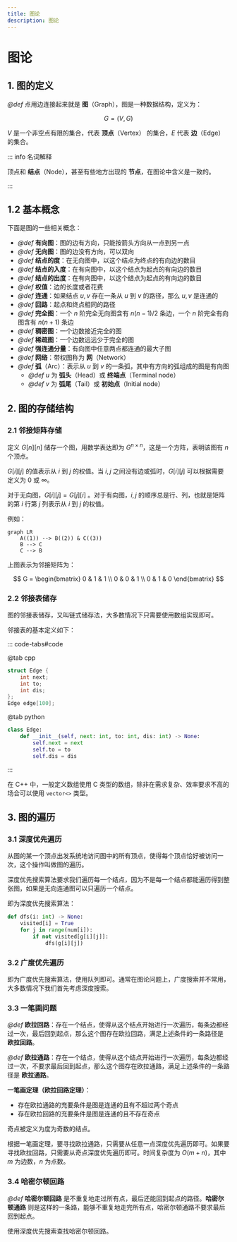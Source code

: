 ```yaml
---
title: 图论
description: 图论
---
```


# 图论

## 1. 图的定义

*@def* 点用边连接起来就是 **图**（Graph），图是一种数据结构，定义为：

$$
G = \left(V,\,G\right)
$$

$V$ 是一个非空点有限的集合，代表 **顶点**（Vertex） 的集合，$E$ 代表 **边**（Edge）的集合。

::: info 名词解释

顶点和 **结点**（Node），甚至有些地方出现的 **节点**，在图论中含义是一致的。

:::

## 1.2 基本概念

下面是图的一些相关概念：
- *@def* **有向图**：图的边有方向，只能按箭头方向从一点到另一点
- *@def* **无向图**：图的边没有方向，可以双向
- *@def* **结点的度**：在无向图中，以这个结点为终点的有向边的数目
- *@def* **结点的入度**：在有向图中，以这个结点为起点的有向边的数目
- *@def* **结点的出度**：在有向图中，以这个结点为起点的有向边的数目
- *@def* **权值**：边的长度或者花费
- *@def* **连通**：如果结点 $u,\,v$ 存在一条从 $u$ 到 $v$ 的路径，那么 $u,\,v$ 是连通的
- *@def* **回路**：起点和终点相同的路径
- *@def* **完全图**：一个 $n$ 阶完全无向图含有 $n(n-1)/2$ 条边，一个 $n$ 阶完全有向图含有 $n(n+1)$ 条边
- *@def* **稠密图**：一个边数接近完全的图
- *@def* **稀疏图**：一个边数远远少于完全的图
- *@def* **强连通分量**：有向图中任意两点都连通的最大子图
- *@def* **网络**：带权图称为 **网**（Network）
- *@def* **弧**（Arc）：表示从 $u$ 到 $v$ 的一条弧，其中有方向的弧组成的图是有向图
    - *@def* $u$ 为 **弧头**（Head）或 **终端点**（Terminal node）
    - *@def* $v$ 为 **弧尾**（Tail）或 **初始点**（Initial node）

## 2. 图的存储结构

### 2.1 邻接矩阵存储

定义 $G[n][n]$ 储存一个图，用数学表达即为 $G^{n \times n}$，这是一个方阵，表明该图有 $n$ 个顶点。

$G[i][j]$ 的值表示从 $i$ 到 $j$ 的权值。当 $i,\,j$ 之间没有边或弧时，$G[i][j]$ 可以根据需要定义为 $0$ 或 $\infty$。

对于无向图，$G[i][j] = G[j][i]$ 。对于有向图，$i,\,j$ 的顺序总是行、列，也就是矩阵的第 $i$ 行第 $j$ 列表示从 $i$ 到 $j$ 的权值。

例如：

```mermaid
graph LR
    A((1)) --> B((2)) & C((3))
    B --> C
    C --> B
```

上图表示为邻接矩阵为：

$$
G = \begin{bmatrix}
    0 & 1 & 1 \\
    0 & 0 & 1 \\
    0 & 1 & 0
\end{bmatrix}
$$

### 2.2 邻接表储存

图的邻接表储存，又叫链式储存法，大多数情况下只需要使用数组实现即可。

邻接表的基本定义如下：

::: code-tabs#code

@tab cpp

```cpp
struct Edge {
    int next;
    int to;
    int dis;
};
Edge edge[100];
```

@tab python

```python
class Edge:
    def __init__(self, next: int, to: int, dis: int) -> None:
        self.next = next
        self.to = to
        self.dis = dis
```

:::

在 C++ 中，一般定义数组使用 C 类型的数组，除非在需求复杂、效率要求不高的场合可以使用 `vector<>` 类型。

## 3. 图的遍历

### 3.1 深度优先遍历

从图的某一个顶点出发系统地访问图中的所有顶点，使得每个顶点恰好被访问一次，这个操作叫做图的遍历。

深度优先搜索算法要求我们遍历每一个结点，因为不是每一个结点都能遍历得到整张图，如果是无向连通图可以只遍历一个结点。

即为深度优先搜索算法：

```python
def dfs(i: int) -> None:
    visited[i] = True
    for j in range(num[i]):
        if not visited[g[i][j]]:
            dfs(g[i][j])
```

### 3.2 广度优先遍历

即为广度优先搜索算法，使用队列即可。通常在图论问题上，广度搜索并不常用，大多数情况下我们首先考虑深度搜索。

### 3.3 一笔画问题

*@def* **欧拉回路**：存在一个结点，使得从这个结点开始进行一次遍历，每条边都经过一次，最后回到起点，那么这个图存在欧拉回路，满足上述条件的一条路径是 **欧拉回路**。

*@def* **欧拉通路**：存在一个结点，使得从这个结点开始进行一次遍历，每条边都经过一次，不要求最后回到起点，那么这个图存在欧拉通路，满足上述条件的一条路径是 **欧拉通路**。

**一笔画定理（欧拉回路定理）**：
- 存在欧拉通路的充要条件是图是连通的且有不超过两个奇点
- 存在欧拉回路的充要条件是图是连通的且不存在奇点

奇点被定义为度为奇数的结点。

根据一笔画定理，要寻找欧拉通路，只需要从任意一点深度优先遍历即可。如果要寻找欧拉回路，只需要从奇点深度优先遍历即可。时间复杂度为 $O(m+n)$，其中 $m$ 为边数，$n$ 为点数。

### 3.4 哈密尔顿回路

*@def* **哈密尔顿回路** 是不重复地走过所有点，最后还能回到起点的路径。**哈密尔顿通路** 则是这样的一条路，能够不重复地走完所有点，哈密尔顿通路不要求最后回到起点。

使用深度优先搜索查找哈密尔顿回路。

